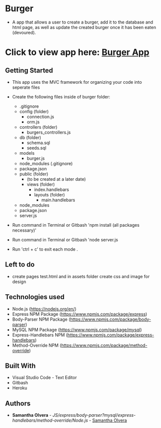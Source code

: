 # Burger
- A app that allows a user to create a burger, add it to the database and html page, as well as update the created burger once it has been eaten (devoured). 

# Click to view app here: [Burger App](https://murmuring-cove-92759.herokuapp.com/)


## Getting Started
- This app uses the MVC framework for organizing your code into seperate files
- Create the following files inside of burger folder: 
    * .gitignore
    * config (folder)
      * connection.js
      * orm.js
    * controllers (folder)
        - burgers_controllers.js
    * db (folder)
        - schema.sql
        - seeds.sql
    * models
        - burger.js
    * node_modules (.gitignore)
    * package.json
    * public (folder)
        - (to be created at a later date)
      * views (folder)
        - index.handlebars
        - layouts (folder)
            - main.handlebars
    * node_modules 
    * package.json
    * server.js


- Run command in Terminal or Gitbash 'npm install (all packages necessary)'
- Run command in Terminal or Gitbash 'node server.js
- Run 'ctrl + c' to exit each mode
.

## Left to do
- create pages test.html and in assets folder create css and image for design 


## Technologies used
- Node.js (https://nodejs.org/en/)
- Express NPM Package (https://www.npmjs.com/package/express)
- Body-Parser NPM Package (https://www.npmjs.com/package/body-parser)
- MySQL NPM Package (https://www.npmjs.com/package/mysql)
- Express-Handlebars NPM (https://www.npmjs.com/package/express-handlebars)
- Method-Override NPM (https://www.npmjs.com/package/method-override)

## Built With

* Visual Studio Code - Text Editor
* Gitbash
* Heroku

## Authors

* **Samantha Olvera** - *JS/express/body-parser?mysql/express-handlebars/method-override/Node.js* - [Samantha Olvera](https://github.com/smolvera)